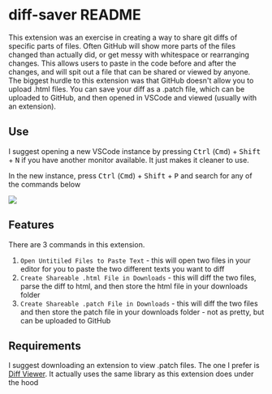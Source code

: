 # diff-saver README

This extension was an exercise in creating a way to share git diffs of specific parts of files.  Often GitHub will show more parts of the files changed than actually did, or get messy with whitespace or rearranging changes.  This allows users to paste in the code before and after the changes, and will spit out a file that can be shared or viewed by anyone.  The biggest hurdle to this extension was that GitHub doesn't allow you to upload .html files.  You can save your diff as a .patch file, which can be uploaded to GitHub, and then opened in VSCode and viewed (usually with an extension).

## Use

I suggest opening a new VSCode instance by pressing <kbd>Ctrl</kbd> (<kbd>Cmd</kbd>) + <kbd>Shift</kbd> + <kbd>N</kbd> if you have another monitor available.  It just makes it cleaner to use.  

In the new instance, press <kbd>Ctrl</kbd> (<kbd>Cmd</kbd>) + <kbd>Shift</kbd> + <kbd>P</kbd> and search for any of the commands below

<img src="https://snyk.io/test/github/colefin8/diff-checker/badge.svg"/>

## Features

There are 3 commands in this extension.

1. <code>Open Untitiled Files to Paste Text</code> - this will open two files in your editor for you to paste the two different texts you want to diff
2. <code>Create Shareable .html File in Downloads</code> - this will diff the two files, parse the diff to html, and then store the html file in your downloads folder
3. <code>Create Shareable .patch File in Downloads</code> - this will diff the two files and then store the patch file in your downloads folder - not as pretty, but can be uploaded to GitHub

## Requirements

I suggest downloading an extension to view .patch files.  The one I prefer is [Diff Viewer](https://marketplace.visualstudio.com/items?itemName=caponetto.vscode-diff-viewer).  It actually uses the same library as this extension does under the hood
